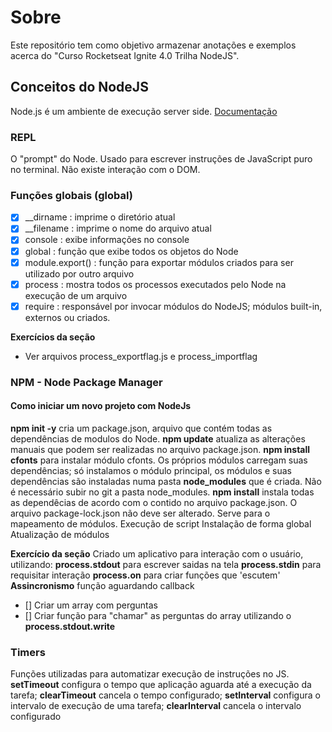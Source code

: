 # Sobre

Este repositório tem como objetivo armazenar anotações e exemplos acerca do "Curso Rocketseat Ignite 4.0 Trilha NodeJS".

## Conceitos do NodeJS

Node.js é um ambiente de execução server side.
[Documentação](https://nodejs.org/en/docs/)

### REPL
O "prompt" do Node. Usado para escrever instruções de JavaScript puro no terminal. Não existe interação com o DOM.

### Funções globais (global)

- [x] __dirname : imprime o diretório atual
- [x] __filename : imprime o nome do arquivo atual
- [x] console : exibe informações no console
- [x] global : função que exibe todos os objetos do Node
- [x] module.export() : função para exportar módulos criados para ser utilizado por outro arquivo
- [x] process : mostra todos os processos executados pelo Node na execução de um arquivo
- [x] require : responsável por invocar módulos do NodeJS; módulos built-in, externos ou criados.

**Exercícios da seção**
- Ver arquivos process_exportflag.js e process_importflag

### NPM - Node Package Manager
#### Como iniciar um novo projeto com NodeJs

**npm init -y** cria um package.json, arquivo que contém todas as dependências de modulos do Node.
**npm update** atualiza as alterações manuais que podem ser realizadas no arquivo package.json.
**npm install cfonts** para instalar módulo cfonts. Os próprios módulos carregam suas dependências; só instalamos o módulo principal, os módulos e suas dependências são instaladas numa pasta **node_modules** que é criada.
Não é necessário subir no git a pasta node_modules. 
**npm install** instala todas as dependêcias de acordo com o contido no arquivo package.json.
O arquivo package-lock.json não deve ser alterado. Serve para o mapeamento de módulos.
Execução de script
Instalação de forma global
Atualização de módulos

**Exercício da seção**
Criado um aplicativo para interação com o usuário, utilizando:
**process.stdout** para escrever saidas na tela
**process.stdin** para requisitar interação
**process.on** para criar funções que 'escutem'
**Assincronismo** função aguardando callback

- [] Criar um array com perguntas
- [] Criar função para "chamar" as perguntas do array utilizando o **process.stdout.write**

### Timers
Funções utilizadas para automatizar execução de instruções no JS.
**setTimeout** configura o tempo que aplicação aguarda até a execução da tarefa;
**clearTimeout** cancela o tempo configurado;
**setInterval** configura o intervalo de execução de uma tarefa;
**clearInterval** cancela o intervalo configurado
